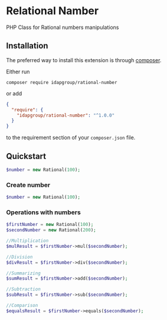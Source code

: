 # Relational Namber

PHP Class for Rational numbers manipulations

## Installation

The preferred way to install this extension is through [composer](https://getcomposer.org/download/).

Either run

```
composer require idapgroup/rational-number
```

or add

```json
{
  "require": {
    "idapgroup/rational-number": "^1.0.0"
  }
}
```

to the requirement section of your `composer.json` file.

## Quickstart

```php
$number = new Rational(100);
```

### Create number

```php
$number = new Rational(100);
```

### Operations with numbers

```php
$firstNumber = new Rational(100);
$secondNumber = new Rational(200);

//Multiplication 
$mulResult = $firstNumber->mul($secondNumber);

//Division
$divResult = $firstNumber->div($secondNumber);

//Summarizing
$sumResult = $firstNumber->add($secondNumber);

//Subtraction
$subResult = $firstNumber->sub($secondNumber);

//Сomparison
$equalsResult = $firstNumber->equals($secondNumber);

```

